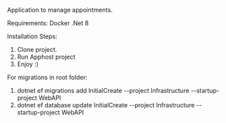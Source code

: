 Application to manage appointments.

Requirements:
  Docker
  .Net 8

Installation Steps:
1. Clone project.
2. Run Apphost project
3. Enjoy :)

For migrations in root folder:

1. dotnet ef migrations add InitialCreate --project Infrastructure --startup-project WebAPI
2. dotnet ef database update  InitialCreate --project Infrastructure --startup-project WebAPI
